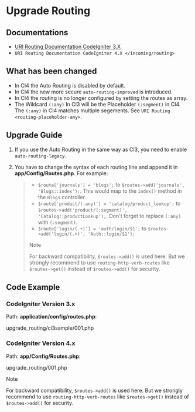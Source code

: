 # Upgrade Routing

<div class="contents" local="" depth="2">

</div>

## Documentations

- [URI Routing Documentation CodeIgniter
  3.X](http://codeigniter.com/userguide3/general/routing.html)
- `URI Routing Documentation CodeIgniter 4.X </incoming/routing>`

## What has been changed

- In CI4 the Auto Routing is disabled by default.
- In CI4 the new more secure `auto-routing-improved` is introduced.
- In CI4 the routing is no longer configured by setting the routes as
  array.
- The Wildcard `(:any)` In CI3 will be the Placeholder `(:segment)` in
  CI4. The `(:any)` in CI4 matches multiple segements. See
  `URI Routing <routing-placeholder-any>`.

## Upgrade Guide

1.  If you use the Auto Routing in the same way as CI3, you need to
    enable `auto-routing-legacy`.

2.  You have to change the syntax of each routing line and append it in
    **app/Config/Routes.php**. For example:

    > - `$route['journals'] = 'blogs';` to
    >   `$routes->add('journals', 'Blogs::index');`. This would map to
    >   the `index()` method in the `Blogs` controller.
    > - `$route['product/(:any)'] = 'catalog/product_lookup';` to
    >   `$routes->add('product/(:segment)', 'Catalog::productLookup');`.
    >   Don't forget to replace `(:any)` with `(:segment)`.
    > - `$route['login/(.+)'] = 'auth/login/$1';` to
    >   `$routes->add('login/(.+)', 'Auth::login/$1');`
    >
    > > [!NOTE]
    > > For backward compatibility, `$routes->add()` is used here. But
    > > we strongly recommend to use `routing-http-verb-routes` like
    > > `$routes->get()` instead of `$routes->add()` for security.

## Code Example

### CodeIgniter Version 3.x

Path: **application/config/routes.php**:

<div class="literalinclude">

upgrade_routing/ci3sample/001.php

</div>

### CodeIgniter Version 4.x

Path: **app/Config/Routes.php**:

<div class="literalinclude">

upgrade_routing/001.php

</div>

> [!NOTE]
> For backward compatibility, `$routes->add()` is used here. But we
> strongly recommend to use `routing-http-verb-routes` like
> `$routes->get()` instead of `$routes->add()` for security.
